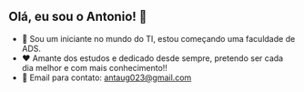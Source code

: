 ## Olá, eu sou o Antonio! 👋

- 📝 Sou um iniciante no mundo do TI, estou começando uma faculdade de ADS.
- ❤ Amante dos estudos e dedicado desde sempre, pretendo ser cada dia melhor e com mais conhecimento!!
- 📱 Email para contato: antaug023@gmail.com
